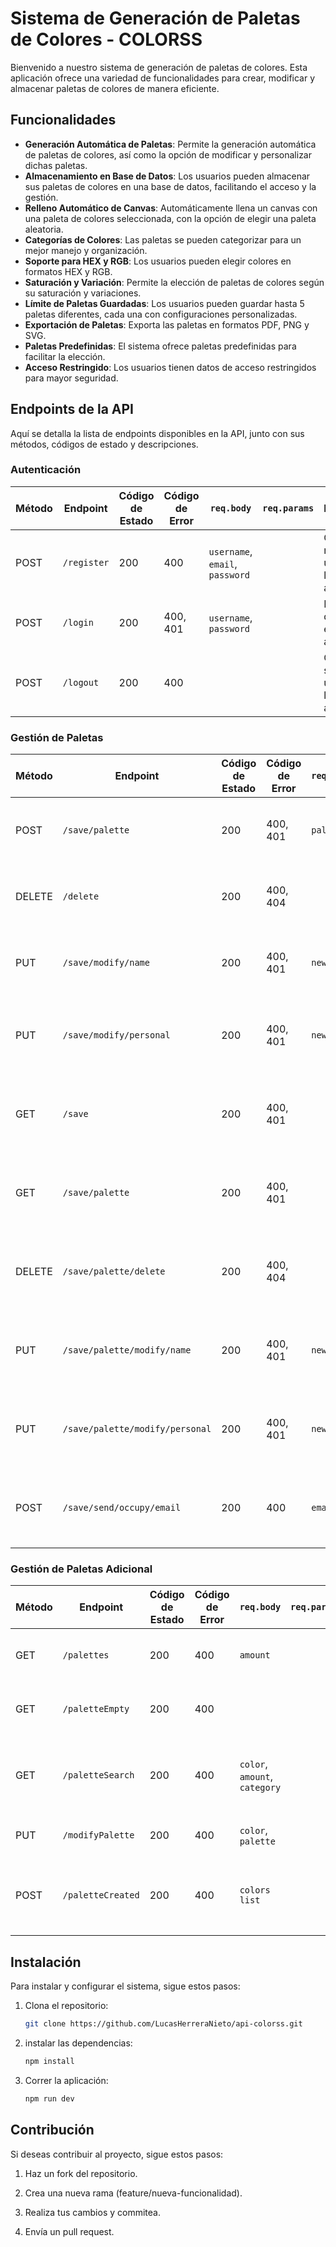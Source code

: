 # Sistema de Generación de Paletas de Colores - COLORSS

Bienvenido a nuestro sistema de generación de paletas de colores. Esta aplicación ofrece una variedad de funcionalidades para crear, modificar y almacenar paletas de colores de manera eficiente.

## Funcionalidades

- **Generación Automática de Paletas**: Permite la generación automática de paletas de colores, así como la opción de modificar y personalizar dichas paletas.
- **Almacenamiento en Base de Datos**: Los usuarios pueden almacenar sus paletas de colores en una base de datos, facilitando el acceso y la gestión.
- **Relleno Automático de Canvas**: Automáticamente llena un canvas con una paleta de colores seleccionada, con la opción de elegir una paleta aleatoria.
- **Categorías de Colores**: Las paletas se pueden categorizar para un mejor manejo y organización.
- **Soporte para HEX y RGB**: Los usuarios pueden elegir colores en formatos HEX y RGB.
- **Saturación y Variación**: Permite la elección de paletas de colores según su saturación y variaciones.
- **Límite de Paletas Guardadas**: Los usuarios pueden guardar hasta 5 paletas diferentes, cada una con configuraciones personalizadas.
- **Exportación de Paletas**: Exporta las paletas en formatos PDF, PNG y SVG.
- **Paletas Predefinidas**: El sistema ofrece paletas predefinidas para facilitar la elección.
- **Acceso Restringido**: Los usuarios tienen datos de acceso restringidos para mayor seguridad.

## Endpoints de la API

Aquí se detalla la lista de endpoints disponibles en la API, junto con sus métodos, códigos de estado y descripciones.

### Autenticación

| Método | Endpoint     | Código de Estado | Código de Error | `req.body`               | `req.params` | Descripción                                                      |
|--------|--------------|------------------|-----------------|--------------------------|--------------|------------------------------------------------------------------|
| POST   | `/register`  | 200              | 400             | `username`, `email`, `password` |              | Crea un nuevo usuario en la aplicación                           |
| POST   | `/login`     | 200              | 400, 401        | `username`, `password`   |              | Inicia sesión del usuario en la aplicación                       |
| POST   | `/logout`    | 200              | 400             |                          |              | Cierra sesión del usuario en la aplicación                       |

### Gestión de Paletas

| Método | Endpoint                       | Código de Estado | Código de Error | `req.body`       | `req.params` | Descripción                                                            |
|--------|--------------------------------|------------------|-----------------|------------------|--------------|------------------------------------------------------------------------|
| POST   | `/save/palette`                | 200              | 400, 401        | `palette`        | `user`       | Guarda una paleta de colores en la base de datos del usuario           |
| DELETE | `/delete`                      | 200              | 400, 404        |                  | `user`       | Elimina una paleta de colores de la base de datos del usuario          |
| PUT    | `/save/modify/name`            | 200              | 400, 401        | `new name`       | `user`       | Modifica el nombre de una paleta de colores en la base de datos        |
| PUT    | `/save/modify/personal`        | 200              | 400, 401        | `new name`       | `user`       | Modifica detalles personalizados de una paleta en la base de datos     |
| GET    | `/save`                        | 200              | 400, 401        |                  | `user`       | Obtiene todas las paletas de colores guardadas en la base de datos     |
| GET    | `/save/palette`                | 200              | 400, 401        |                  | `user`       | Obtiene una paleta de colores específica guardada en la base de datos  |
| DELETE | `/save/palette/delete`         | 200              | 400, 404        |                  | `user`       | Elimina una paleta de colores específica guardada en la base de datos  |
| PUT    | `/save/palette/modify/name`    | 200              | 400, 401        | `new name`       | `user`       | Modifica el nombre de una paleta específica guardada en la base de datos |
| PUT    | `/save/palette/modify/personal`| 200              | 400, 401        | `new name`       | `user`       | Modifica detalles personalizados de una paleta guardada en la base de datos |
| POST   | `/save/send/occupy/email`      | 200              | 400             | `email`          | `user`       | Envía una paleta de colores guardada por correo electrónico            |

### Gestión de Paletas Adicional

| Método | Endpoint        | Código de Estado | Código de Error | `req.body`          | `req.params` | Descripción                                                         |
|--------|-----------------|------------------|-----------------|---------------------|--------------|---------------------------------------------------------------------|
| GET    | `/palettes`     | 200              | 400             | `amount`            |              | Obtiene paletas de colores aleatorias                               |
| GET    | `/paletteEmpty` | 200              | 400             |                     |              | Obtiene una paleta de colores vacía                                 |
| GET    | `/paletteSearch`| 200              | 400             | `color`, `amount`, `category` |    | Realiza una búsqueda de paletas de colores por categoría           |
| PUT    | `/modifyPalette`| 200              | 400             | `color`, `palette`  |              | Modifica una paleta de colores                                      |
| POST   | `/paletteCreated`| 200             | 400             | `colors list`       |              | Crea una paleta de colores a partir de una lista de colores         |

## Instalación

Para instalar y configurar el sistema, sigue estos pasos:

1. Clona el repositorio:
   ```bash
   git clone https://github.com/LucasHerreraNieto/api-colorss.git

2. instalar las dependencias:
    ```bash
    npm install

3. Correr la aplicación:
    ```bash
    npm run dev

## Contribución
Si deseas contribuir al proyecto, sigue estos pasos:
1. Haz un fork del repositorio.

2. Crea una nueva rama (feature/nueva-funcionalidad).

3. Realiza tus cambios y commitea.

4. Envía un pull request.